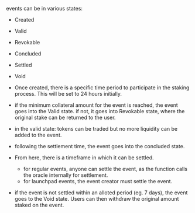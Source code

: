 events can be in various states:

- Created
- Valid
- Revokable
- Concluded
- Settled
- Void

- Once created, there is a specific time period to participate in the staking process. This will be set to 24 hours initially.
- if the minimum collateral amount for the event is reached, the event goes into the Valid state. if not, it goes into Revokable state, where the original stake can be returned to the user.
- in the valid state: tokens can be traded but no more liquidity can be added to the event.
- following the settlement time, the event goes into the concluded state.
- From here, there is a timeframe in which it can be settled.
    - for regular events, anyone can settle the event, as the function calls the oracle internally for settlement.
    - for launchpad events, the event creator must settle the event.
- if the event is not settled within an alloted period (eg. 7 days), the event goes to the Void state. Users can then withdraw the original amount staked on the event.